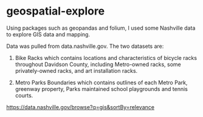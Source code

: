 # geospatial-explore
Using packages such as geopandas and folium, I used some Nashville data to explore GIS data and mapping.

Data was pulled from data.nashville.gov. The two datasets are:

1. Bike Racks which contains locations and characteristics of bicycle racks throughout Davidson County, including Metro-owned racks, some privately-owned racks, and art installation racks.

2. Metro Parks Boundaries which contains outlines of each Metro Park, greenway property, Parks maintained school playgrounds and tennis courts.

https://data.nashville.gov/browse?q=gis&sortBy=relevance 
